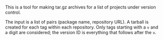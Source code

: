 This is a tool for making tar.gz archives for a list of projects under
version control.

The input is a list of pairs (package name, repository URL).
A tarball is created for each tag within each repository.
Only tags starting with a `v` and a digit are considered; the version 
ID is everything that follows after the `v`.
